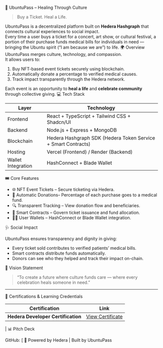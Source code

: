 
 🩵 UbuntuPass – Healing Through Culture
> Buy a Ticket. Heal a Life.

UbuntuPass is a decentralized platform built on **Hedera Hashgraph** that connects cultural experiences to social impact.  
Every time a user buys a ticket for a concert, art show, or cultural festival, a portion of their purchase funds medical bills for individuals in need — 
bringing the Ubuntu spirit (“I am because we are”) to life.
 🌍 Overview
UbuntuPass merges culture, technology, and compassion.  
It allows users to:
1. Buy NFT-based event tickets securely using blockchain.
2. Automatically donate a percentage to verified medical causes.
3. Track impact transparently through the Hedera network.

Each event is an opportunity to **heal a life** and **celebrate community** through collective giving.
💻 Tech Stack

| Layer | Technology |
|-------|-------------|
| Frontend | React + TypeScript + Tailwind CSS + Shadcn/UI |
| Backend | Node.js + Express + MongoDB |
| Blockchain | Hedera Hashgraph SDK (Hedera Token Service + Smart Contracts) |
| Hosting | Vercel (Frontend) / Render (Backend) |
| Wallet Integration | HashConnect + Blade Wallet |

🎟️ Core Features

* 🌐 NFT Event Tickets – Secure ticketing via Hedera.
* 💖 Automatic Donations– Percentage of each purchase goes to a medical fund.
* 🔍 Transparent Tracking – View donation flow and beneficiaries.
* 🧠 Smart Contracts – Govern ticket issuance and fund allocation.
* 🧍‍♂️ User Wallets – HashConnect or Blade Wallet integration.



 🩺 Social Impact

UbuntuPass ensures transparency and dignity in giving:

* Every ticket sold contributes to verified patients’ medical bills.
* Smart contracts distribute funds automatically.
* Donors can see who they helped and track their impact on-chain.


 🎯 Vision Statement

> “To create a future where culture funds care — where every celebration heals someone in need.”

---

🪪 Certifications & Learning Credentials

| Certification                                | Link                                                           |
| -------------------------------------------- | -------------------------------------------------------------- |
| **Hedera Developer Certification**           | [View Certificate](https://hedera.com/learn)                   |
| 
📊 Pitch Deck


GitHub: [
💙 Powered by Hedera | Built by UbuntuPass
